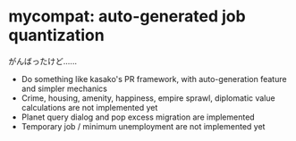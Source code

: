 # mycompat: auto-generated job quantization
がんばったけど......

- Do something like kasako's PR framework, with auto-generation feature and simpler mechanics
- Crime, housing, amenity, happiness, empire sprawl, diplomatic value calculations are not implemented yet
- Planet query dialog and pop excess migration are implemented
- Temporary job / minimum unemployment are not implemented yet
